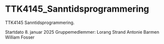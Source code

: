 # TTK4145_Sanntidsprogrammering
TTK4145 Sanntidsprogrammering.

Startdato 8. januar 2025
Gruppemedlemmer: 
  Lorang Strand
  Antonie Barmen
  William Fosser
